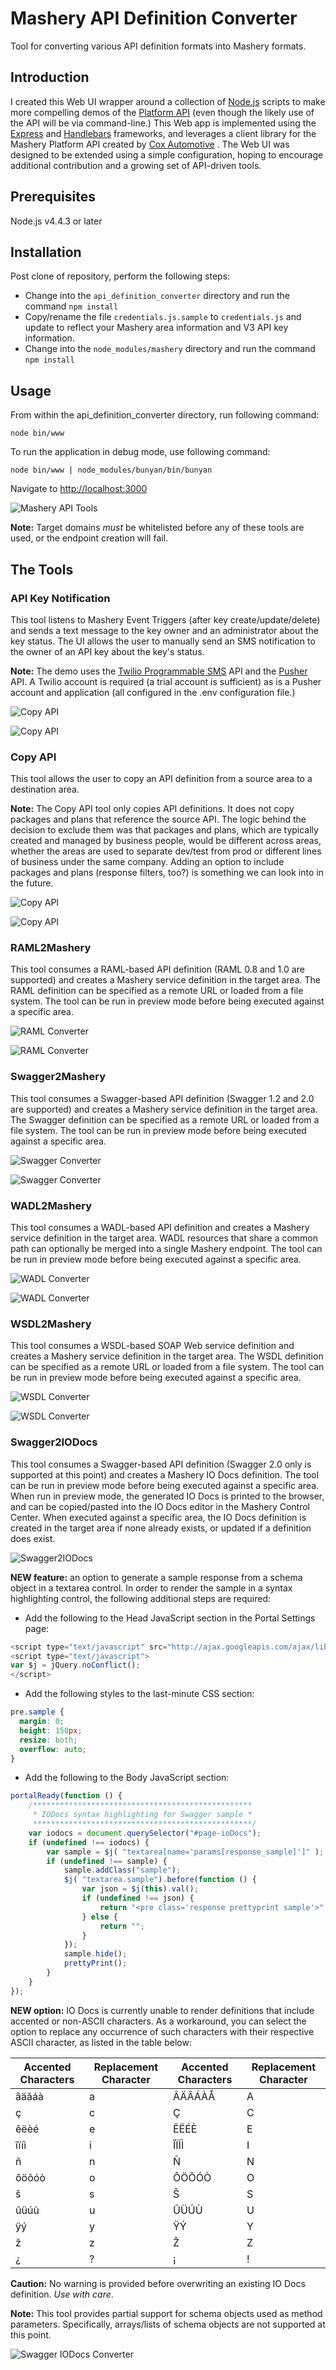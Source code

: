 # Mashery API Definition Converter
Tool for converting various API definition formats into Mashery formats.

## Introduction

I created this Web UI wrapper around a collection of [Node.js](https://nodejs.org/) scripts to make more compelling demos of the [Platform API](http://support.mashery.com/docs/read/mashery_api/30) (even though the likely use of the API will be via command-line.) This Web app is implemented using the [Express](http://expressjs.com/) and [Handlebars](http://handlebarsjs.com/) frameworks, and leverages a client library for the Mashery Platform API created by [Cox Automotive](https://github.com/Cox-Automotive/mashery) . The Web UI was designed to be extended using a simple configuration, hoping to encourage additional contribution and a growing set of API-driven tools.

## Prerequisites

Node.js v4.4.3 or later

## Installation
Post clone of repository, perform the following steps:

* Change into the ```api_definition_converter``` directory and run the command ```npm install```
* Copy/rename the file ```credentials.js.sample``` to ```credentials.js``` and update to reflect your Mashery area information and V3 API key information.
* Change into the ```node_modules/mashery``` directory and run the command ```npm install```

## Usage

From within the api_definition_converter directory, run following command:

    node bin/www

To run the application in debug mode, use following command:

    node bin/www | node_modules/bunyan/bin/bunyan

Navigate to [http://localhost:3000](http://localhost:3000)

![Mashery API Tools](/../screenshots/MasheryTools.png?raw=true "Mashery Tools")

**Note:** Target domains _must_ be whitelisted before any of these tools are used, or the endpoint creation will fail.

## The Tools

### API Key Notification

This tool listens to Mashery Event Triggers (after key create/update/delete) and sends a text message to the key owner and an administrator about the key status. The UI allows the user to manually send an SMS notification to the owner of an API key about the key's status.

**Note:** The demo uses the [Twilio Programmable SMS](https://www.twilio.com/sms) API and the [Pusher](https://pusher.com) API. A Twilio account is required (a trial account is sufficient) as is a Pusher account and application (all configured in the .env configuration file.) 

![Copy API](/../screenshots/KeyList.png?raw=true "API Keys")

![Copy API](/../screenshots/KeyNotify.png?raw=true "API Key Notification")

### Copy API

This tool allows the user to copy an API definition from a source area to a destination area.

**Note:** The Copy API tool only copies API definitions. It does not copy packages and plans that reference the source API. The logic behind the decision to exclude them was that packages and plans, which are typically created and managed by business people, would be different across areas, whether the areas are used to separate dev/test from prod or different lines of business under the same company. Adding an option to include packages and plans (response filters, too?) is something we can look into in the future.

![Copy API](/../screenshots/CopyAPI.png?raw=true "Copy API")

![Copy API](/../screenshots/CopyAPISource.png?raw=true "Copy API Source Area")

### RAML2Mashery

This tool consumes a RAML-based API definition (RAML 0.8 and 1.0 are supported) and creates a Mashery service definition in the target area. The RAML definition can be specified as a remote URL or loaded from a file system. The tool can be run in preview mode before being executed against a specific area.

![RAML Converter](/../screenshots/RAML2MasheryUrl.png?raw=true "RAML Converter")

![RAML Converter](/../screenshots/RAML2MasheryFile.png?raw=true "RAML Converter")

### Swagger2Mashery

This tool consumes a Swagger-based API definition (Swagger 1.2 and 2.0 are supported) and creates a Mashery service definition in the target area. The Swagger definition can be specified as a remote URL or loaded from a file system. The tool can be run in preview mode before being executed against a specific area.

![Swagger Converter](/../screenshots/Swagger2MasheryUrl.png?raw=true "Swagger Converter")

![Swagger Converter](/../screenshots/Swagger2MasheryFile.png?raw=true "Swagger Converter")

### WADL2Mashery

This tool consumes a WADL-based API definition and creates a Mashery service definition in the target area. WADL resources that share a common path can optionally be merged into a single Mashery endpoint. The tool can be run in preview mode before being executed against a specific area.

![WADL Converter](/../screenshots/WADL2MasheryUrl.png?raw=true "WADL Converter")

![WADL Converter](/../screenshots/WADL2MasheryFile.png?raw=true "WADL Converter")

### WSDL2Mashery

This tool consumes a WSDL-based SOAP Web service definition and creates a Mashery service definition in the target area.  The WSDL definition can be specified as a remote URL or loaded from a file system. The tool can be run in preview mode before being executed against a specific area.

![WSDL Converter](/../screenshots/WSDL2MasheryUrl.png?raw=true "WSDL Converter")

![WSDL Converter](/../screenshots/WSDL2MasheryFile.png?raw=true "WSDL Converter")

### Swagger2IODocs

This tool consumes a Swagger-based API definition (Swagger 2.0 only is supported at this point) and creates a Mashery IO Docs definition. The tool can be run in preview mode before being executed against a specific area. When run in preview mode, the generated IO Docs is printed to the browser, and can be copied/pasted into the IO Docs editor in the Mashery Control Center. When executed against a specific area, the IO Docs definition is created in the target area if none already exists, or updated if a definition does exist.

![Swagger2IODocs](/../screenshots/Swagger2IODocsUrl.png?raw=true "Swagger2IODocs")

**NEW feature:** an option to generate a sample response from a schema object in a textarea control. In order to render the sample in a syntax highlighting control, the following additional steps are required:

* Add the following to the Head JavaScript section in the Portal Settings page:

```javascript
<script type="text/javascript" src="http://ajax.googleapis.com/ajax/libs/jquery/1.11.3/jquery.min.js"></script>
<script type="text/javascript">
var $j = jQuery.noConflict();
</script>
```

* Add the following styles to the last-minute CSS section:

```css
pre.sample {
  margin: 0;
  height: 150px;
  resize: both;
  overflow: auto;
}
```

* Add the following to the Body JavaScript section:

```javascript
portalReady(function () {
    /*************************************************
     * IODocs syntax highlighting for Swagger sample *
     *************************************************/
    var iodocs = document.querySelector("#page-ioDocs");
    if (undefined !== iodocs) {
        var sample = $j( "textarea[name='params[response_sample]']" );
        if (undefined !== sample) {
            sample.addClass("sample");
            $j( "textarea.sample").before(function () {
                var json = $j(this).val();
                if (undefined !== json) {
                    return "<pre class='response prettyprint sample'>" + json + "</pre>";
                } else {
                    return "";
                }
            });
            sample.hide();
            prettyPrint();
        }
    }
});
```
**NEW option:** IO Docs is currently unable to render definitions that include accented or non-ASCII characters. As a workaround, you can select the option to replace any occurrence of such characters with their respective ASCII character, as listed in the table below:

|Accented Characters|Replacement Character |Accented Characters|Replacement Character |
|-------------------|----------------------|-------------------|----------------------|
|âäãáà              | a                    |ÂÄÂÁÀÅ             | A                    |
|ç                  | c                    |Ç                  | C                    |
|êëèé               | e                    |ÊËÉÈ               | E                    |
|îïíì               | i                    |ÎÏÍÌ               | I                    |
|ñ                  | n                    |Ñ                  | N                    |
|ôöõóò              | o                    |ÔÖÕÓÒ              | O                    |
|š                  | s                    |Š                  | S                    |
|ûüúù               | u                    |ÛÜÚÙ               | U                    |
|ÿý                 | y                    |ŸÝ                 | Y                    |
|ž                  | z                    |Ž                  | Z                    |
|¿                  | ?                    |¡                  | !                    |

**Caution:** No warning is provided before overwriting an existing IO Docs definition. _Use with care_.

**Note:** This tool provides partial support for schema objects used as method parameters. Specifically, arrays/lists of schema objects are not supported at this point.

![Swagger IODocs Converter](/../screenshots/Swagger2IODocs.png?raw=true "Swagger IODocs Converter")
